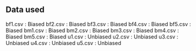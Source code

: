 ## Data used
bf1.csv : Biased
bf2.csv : Biased
bf3.csv : Biased
bf4.csv : Biased
bf5.csv : Biased
bm1.csv : Biased
bm2.csv : Biased
bm3.csv : Biased
bm4.csv : Biased
bm5.csv : Biased
u1.csv : Unbiased
u2.csv : Unbiased
u3.csv : Unbiased
u4.csv : Unbiased
u5.csv : Unbiased
